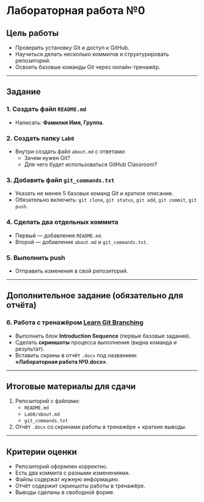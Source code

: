 # Лабораторная работа №0

## Цель работы
- Проверить установку Git и доступ к GitHub.  
- Научиться делать несколько коммитов и структурировать репозиторий.  
- Освоить базовые команды Git через онлайн-тренажёр.  

---

## Задание

### 1. Создать файл `README.md`
- Написать: **Фамилия Имя, Группа**.

### 2. Создать папку `Lab0`
- Внутри создать файл `about.md` с ответами:
  - Зачем нужен Git?
  - Для чего будет использоваться GitHub Classroom?

### 3. Добавить файл `git_commands.txt`
- Указать не менее 5 базовых команд Git и краткое описание.
- Обязательно включить: `git clone`, `git status`, `git add`, `git commit`, `git push`.

### 4. Сделать два отдельных коммита
- Первый — добавление `README.md`.
- Второй — добавление `about.md` и `git_commands.txt`.

### 5. Выполнить push
- Отправить изменения в свой репозиторий.

---

## Дополнительное задание (обязательно для отчёта)

### 6. Работа с тренажёром [Learn Git Branching](https://learngitbranching.js.org/?locale=ru_RU&utm_source=chatgpt.com)
- Выполнить блок **Introduction Sequence** (первые базовые задания).
- Сделать **скриншоты** процесса выполнения (видна команда и результат).
- Вставить скрины в отчёт `.docx` под названием:  
  **«Лабораторная работа №0.docx»**.

---

## Итоговые материалы для сдачи
1. Репозиторий с файлами:  
   - `README.md`  
   - `Lab0/about.md`  
   - `git_commands.txt`  
2. Отчёт `.docx` со скринами работы в тренажёре + краткие выводы.

---

## Критерии оценки
- Репозиторий оформлен корректно.  
- Есть два коммита с разными изменениями.  
- Файлы содержат нужную информацию.  
- Отчёт содержит скриншоты работы в тренажёре.  
- Выводы сделаны в свободной форме.
